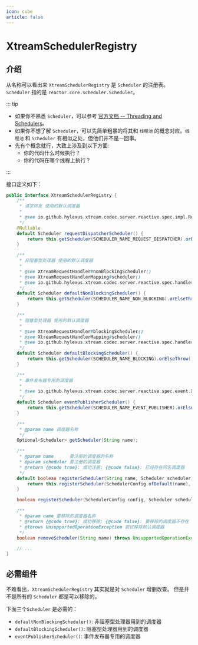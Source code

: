 ```yaml
---
icon: cube
article: false
---
```


# XtreamSchedulerRegistry

## 介绍

从名称可以看出来 `XtreamSchedulerRegistry` 是 `Scheduler` 的注册表。`Scheduler` 指的是 `reactor.core.scheduler.Scheduler`。

::: tip

- 如果你不熟悉 `Scheduler`，可以参考 [官方文档 -- Threading and Schedulers](https://projectreactor.io/docs/core/release/reference/coreFeatures/schedulers.html)。
- 如果你不想了解 `Scheduler`，可以先简单粗暴的将其和 `线程池` 的概念对应。`线程池` 和 `Scheduler` 有相似之处，但他们并不是一回事。
- 先有个概念就行，大致上涉及到以下方面:
    - 你的代码什么时候执行？
    - 你的代码在哪个线程上执行？

:::

接口定义如下：

```java
public interface XtreamSchedulerRegistry {
    /**
     * 请求转发 使用的默认调度器
     *
     * @see io.github.hylexus.xtream.codec.server.reactive.spec.impl.RequestDispatcherSchedulerFilter
     */
    @Nullable
    default Scheduler requestDispatcherScheduler() {
        return this.getScheduler(SCHEDULER_NAME_REQUEST_DISPATCHER).orElse(null);
    }

    /**
     * 非阻塞型处理器 使用的默认调度器
     *
     * @see XtreamRequestHandler#nonBlockingScheduler()
     * @see XtreamRequestHandlerMapping#scheduler()
     * @see io.github.hylexus.xtream.codec.server.reactive.spec.handler.XtreamBlockingHandlerMethodPredicate
     */
    default Scheduler defaultNonBlockingScheduler() {
        return this.getScheduler(SCHEDULER_NAME_NON_BLOCKING).orElseThrow();
    }

    /**
     * 阻塞型处理器 使用的默认调度器
     *
     * @see XtreamRequestHandler#blockingScheduler()
     * @see XtreamRequestHandlerMapping#scheduler()
     * @see io.github.hylexus.xtream.codec.server.reactive.spec.handler.XtreamBlockingHandlerMethodPredicate
     */
    default Scheduler defaultBlockingScheduler() {
        return this.getScheduler(SCHEDULER_NAME_BLOCKING).orElseThrow();
    }

    /**
     * 事件发布器专用的调度器
     *
     * @see io.github.hylexus.xtream.codec.server.reactive.spec.event.XtreamEventPublisher
     */
    default Scheduler eventPublisherScheduler() {
        return this.getScheduler(SCHEDULER_NAME_EVENT_PUBLISHER).orElseThrow();
    }

    /**
     * @param name 调度器名称
     */
    Optional<Scheduler> getScheduler(String name);

    /**
     * @param name      要注册的调度器的名称
     * @param scheduler 要注册的调度器
     * @return {@code true}: 成功注册; {@code false}: 已经存在同名调度器
     */
    default boolean registerScheduler(String name, Scheduler scheduler) {
        return this.registerScheduler(SchedulerConfig.ofDefault(name), scheduler);
    }

    boolean registerScheduler(SchedulerConfig config, Scheduler scheduler);

    /**
     * @param name 要移除的调度器名称
     * @return {@code true}: 成功移除; {@code false}: 要移除的调度器不存在
     * @throws UnsupportedOperationException 尝试移除默认调度器
     */
    boolean removeScheduler(String name) throws UnsupportedOperationException;

    // ...
}
```

## 必需组件

不难看出，`XtreamSchedulerRegistry` 其实就是对 `Scheduler` 增删改查。 但是并不是所有的 `Scheduler` 都是可以移除的。

下面三个`Scheduler` 是必需的：

- `defaultNonBlockingScheduler()`: 非阻塞型处理器用到的调度器
- `defaultBlockingScheduler()`: 阻塞型处理器用到的调度器
- `eventPublisherScheduler()`: 事件发布器专用的调度器

